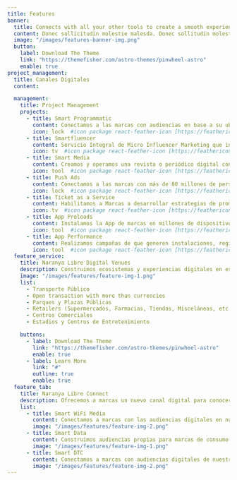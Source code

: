 ```yaml
---
title: Features
banner:
  title: Connects with all your other tools to create a smooth experience.
  content: Donec sollicitudin molestie malesda. Donec sollitudin molestie malesuada. Mauris pellentesque nec, egestas non nisi. Cras ultricies ligula sed magna dictum porta.
  image: "/images/features-banner-img.png"
  button:
    label: Download The Theme
    link: "https://themefisher.com/astro-themes/pinwheel-astro"
    enable: true
project_management:
  title: Canales Digitales
  content: 

  management:
    title: Project Management
    projects:
      - title: Smart Programmatic
        content: Conectamos a las marcas con audiencias en base a su ubicación geográfica, su perfil NSE, las Apps y/o los sitios Web que utilizan, todo en base a nuestra base de datos de más de 58 millones de personas en México.
        icon: lock  #icon package react-feather-icon [https://feathericons.com/]
      - title: Smartfluencer
        content: Servicio Integral de Micro Influencer Marketing que incluye Encontrar con nuestra plataforma de AI a los micro Influencers adecuados al perfil deseado, el Gestionar administrativa y legalmente a los micro Influencers, Producir los contenidos, Medir los resultados y Optimizar las campañas
        icon: tv  #icon package react-feather-icon [https://feathericons.com/]
      - title: Smart Media
        content: Creamos y operamos una revista o periódico digital con contenido de nicho para las marcas y lo conectamos con audiencias relevantes a nivel nacional y todo bajo la línea editorial de la propia marca
        icon: tool  #icon package react-feather-icon [https://feathericons.com/]
      - title: Push Ads
        content: Conectamos a las marcas con más de 80 millones de personas a las que impactamos con comunicación directa e instantánea en su teléfono móvil con el 100% de visibilidad
        icon: lock  #icon package react-feather-icon [https://feathericons.com/]
      - title: Ticket as a Service
        content: Habilitamos a Marcas a desarrollar estrategias de promoción y lealtad premiando a sus clientes con boletos digitales de sorteos diseñado a la medida para la marca así como boletos de diferentes servicios. 
        icon: tv  #icon package react-feather-icon [https://feathericons.com/]
      - title: App Preloads
        content: Instalamos la App de marcas en millones de dispositivos móviles nuevos ¡automáticamente y sin fricción!
        icon: tool  #icon package react-feather-icon [https://feathericons.com/]
      - title: App Performance
        content: Realizamos campañas de que generen instalaciones, registros, compras o cualquier otro evento dentro de la App de una marca.
        icon: tool  #icon package react-feather-icon [https://feathericons.com/]
  feature_service:
    title: Naranya Libre Digital Venues
    description: Construimos ecosistemas y experiencias digitales en espacios físicos en
    image: "/images/features/feature-img-1.png"
    list:
      - Transporte Público
      - Open transaction with more than currencies
      - Parques y Plazas Públicas
      - Retailers (Supermercados, Farmacias, Tiendas, Misceláneas, etc.)
      - Centros Comerciales
      - Estadios y Centros de Entretenimiento

    buttons:
      - label: Download The Theme
        link: "https://themefisher.com/astro-themes/pinwheel-astro"
        enable: true
      - label: Learn More
        link: "#"
        outline: true
        enable: true
  feature_tab:
    title: Naranya Libre Connect
    description: Ofrecemos a marcas un nuevo canal digital para conocer e interactuar con audiencias
    list:
      - title: Smart WiFi Media
        content: Conectamos a marcas con las audiencias digitales en nuestras Redes WiFi disponibles en Venues públicos y privados durante su conexión
        image: "/images/features/feature-img-2.png"
      - title: Smart Data
        content: Construimos audiencias propias para marcas de consumo en base a los datos de nuestras audiencias en nuestras redes WiFi en Venues Públicos
        image: "/images/features/feature-img-1.png"
      - title: Smart DTC
        content: Conectamos a marcas con audiencias digitales de nuestras Redes WiFi disponibles en Venues públicos y privados cuando estas ya no están en el venue
        image: "/images/features/feature-img-2.png"
---
```


